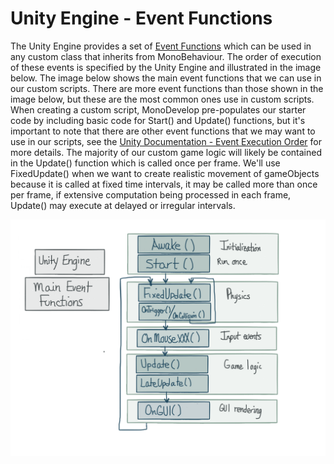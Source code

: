 # Unity Engine - Event Functions

The Unity Engine provides a set of [Event Functions](http://docs.unity3d.com/460/Documentation/Manual/ExecutionOrder.html) which can be used in any custom class that inherits from MonoBehaviour.  The order of execution of these events is specified by the Unity Engine and illustrated in the image below.   The image below shows the main event functions that we can use in our custom scripts.  There are more event functions than those shown in the image below, but these are the most common ones use in custom scripts.  When creating a custom script, MonoDevelop pre-populates our starter code by including basic code for Start() and Update() functions, but it's important to note that there are other event functions that we may want to use in our scripts, see the [Unity Documentation - Event Execution Order](http://docs.unity3d.com/460/Documentation/Manual/ExecutionOrder.html) for more details.  The majority of our custom game logic will likely be contained in the Update() function which is called once per frame.  We'll use FixedUpdate() when we want to create realistic movement of gameObjects because it is called at fixed time intervals, it may be called more than once per frame, if extensive computation being processed in each frame, Update() may execute at delayed or irregular intervals.  

![](unityEventFunctions.png)